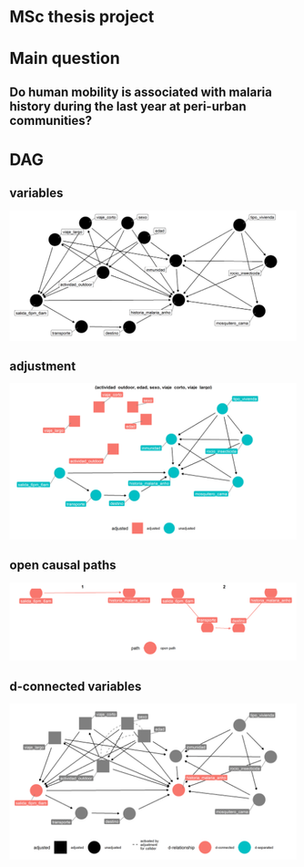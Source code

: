 # MSc thesis project

# Main question

## Do human mobility is associated with malaria history during the last year at peri-urban communities?

# DAG

## variables

![Fig. 1](figure/01-mcie_dag.png)

## adjustment

![Fig. 2](figure/02-mcie_dag-adjusted.png)

## open causal paths

![Fig. 3](figure/03-mcie_dag-paths.png)

## d-connected variables

![Fig. 4](figure/04-mcie_dag-dconnected_variables.png)
